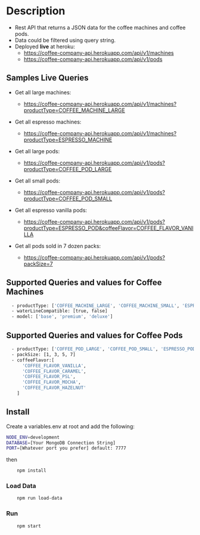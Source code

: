 # Description

- Rest API that returns a JSON data for the coffee machines and coffee pods.
- Data could be filtered using query string.
- Deployed **live** at heroku:
  - <https://coffee-company-api.herokuapp.com/api/v1/machines>
  - <https://coffee-company-api.herokuapp.com/api/v1/pods>

## Samples **Live** Queries

- Get all large machines:

  - <https://coffee-company-api.herokuapp.com/api/v1/machines?productType=COFFEE_MACHINE_LARGE>

- Get all espresso machines:

  - <https://coffee-company-api.herokuapp.com/api/v1/machines?productType=ESPRESSO_MACHINE>

- Get all large pods:

  - <https://coffee-company-api.herokuapp.com/api/v1/pods?productType=COFFEE_POD_LARGE>

- Get all small pods:

  - <https://coffee-company-api.herokuapp.com/api/v1/pods?productType=COFFEE_POD_SMALL>

- Get all espresso vanilla pods:

  - <https://coffee-company-api.herokuapp.com/api/v1/pods?productType=ESPRESSO_POD&coffeeFlavor=COFFEE_FLAVOR_VANILLA>

- Get all pods sold in 7 dozen packs:
  - <https://coffee-company-api.herokuapp.com/api/v1/pods?packSize=7>

## Supported Queries and values for Coffee Machines

```bash
  - productType: ['COFFEE_MACHINE_LARGE', 'COFFEE_MACHINE_SMALL', 'ESPRESSO_MACHINE']
  - waterLineCompatible: [true, false]
  - model: ['base', 'premium', 'deluxe']
```

## Supported Queries and values for Coffee Pods

```bash
  - productType: ['COFFEE_POD_LARGE', 'COFFEE_POD_SMALL', 'ESPRESSO_POD']
  - packSize: [1, 3, 5, 7]
  - coffeeFlavor:[
      'COFFEE_FLAVOR_VANILLA',
      'COFFEE_FLAVOR_CARAMEL',
      'COFFEE_FLAVOR_PSL',
      'COFFEE_FLAVOR_MOCHA',
      'COFFEE_FLAVOR_HAZELNUT'
    ]
```

## Install

Create a variables.env at root and add the following:

```bash
NODE_ENV=development
DATABASE=[Your MongoDB Connection String]
PORT=[Whatever port you prefer] default: 7777
```

then

```bash
    npm install
```

### Load Data

```bash
    npm run load-data
```

### Run

```bash
    npm start
```
